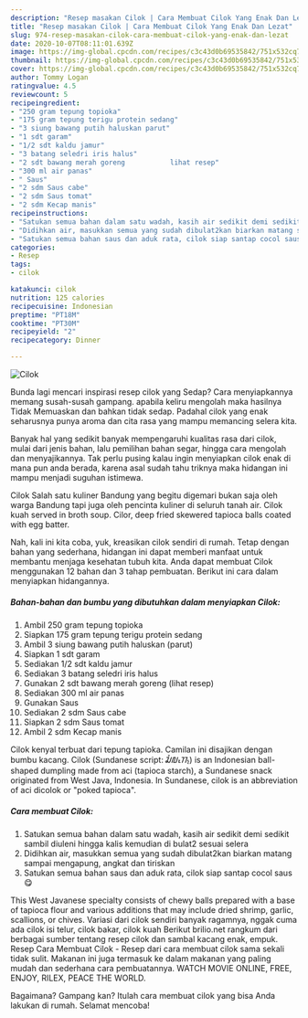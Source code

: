 ```yaml
---
description: "Resep masakan Cilok | Cara Membuat Cilok Yang Enak Dan Lezat"
title: "Resep masakan Cilok | Cara Membuat Cilok Yang Enak Dan Lezat"
slug: 974-resep-masakan-cilok-cara-membuat-cilok-yang-enak-dan-lezat
date: 2020-10-07T08:11:01.639Z
image: https://img-global.cpcdn.com/recipes/c3c43d0b69535842/751x532cq70/cilok-foto-resep-utama.jpg
thumbnail: https://img-global.cpcdn.com/recipes/c3c43d0b69535842/751x532cq70/cilok-foto-resep-utama.jpg
cover: https://img-global.cpcdn.com/recipes/c3c43d0b69535842/751x532cq70/cilok-foto-resep-utama.jpg
author: Tommy Logan
ratingvalue: 4.5
reviewcount: 5
recipeingredient:
- "250 gram tepung topioka"
- "175 gram tepung terigu protein sedang"
- "3 siung bawang putih haluskan parut"
- "1 sdt garam"
- "1/2 sdt kaldu jamur"
- "3 batang seledri iris halus"
- "2 sdt bawang merah goreng           lihat resep"
- "300 ml air panas"
- " Saus"
- "2 sdm Saus cabe"
- "2 sdm Saus tomat"
- "2 sdm Kecap manis"
recipeinstructions:
- "Satukan semua bahan dalam satu wadah, kasih air sedikit demi sedikit sambil diuleni hingga kalis kemudian di bulat2 sesuai selera"
- "Didihkan air, masukkan semua yang sudah dibulat2kan biarkan matang sampai mengapung, angkat dan tiriskan"
- "Satukan semua bahan saus dan aduk rata, cilok siap santap cocol saus😋"
categories:
- Resep
tags:
- cilok

katakunci: cilok 
nutrition: 125 calories
recipecuisine: Indonesian
preptime: "PT18M"
cooktime: "PT30M"
recipeyield: "2"
recipecategory: Dinner

---
```



![Cilok](https://img-global.cpcdn.com/recipes/c3c43d0b69535842/751x532cq70/cilok-foto-resep-utama.jpg)

Bunda lagi mencari inspirasi resep cilok yang Sedap? Cara menyiapkannya memang susah-susah gampang. apabila keliru mengolah maka hasilnya Tidak Memuaskan dan bahkan tidak sedap. Padahal cilok yang enak seharusnya punya aroma dan cita rasa yang mampu memancing selera kita.

Banyak hal yang sedikit banyak mempengaruhi kualitas rasa dari cilok, mulai dari jenis bahan, lalu pemilihan bahan segar, hingga cara mengolah dan menyajikannya. Tak perlu pusing kalau ingin menyiapkan cilok enak di mana pun anda berada, karena asal sudah tahu triknya maka hidangan ini mampu menjadi suguhan istimewa.

Cilok Salah satu kuliner Bandung yang begitu digemari bukan saja oleh warga Bandung tapi juga oleh pencinta kuliner di seluruh tanah air. Cilok kuah served in broth soup. Cilor, deep fried skewered tapioca balls coated with egg batter.


Nah, kali ini kita coba, yuk, kreasikan cilok sendiri di rumah. Tetap dengan bahan yang sederhana, hidangan ini dapat memberi manfaat untuk membantu menjaga kesehatan tubuh kita. Anda dapat membuat Cilok menggunakan 12 bahan dan 3 tahap pembuatan. Berikut ini cara dalam menyiapkan hidangannya.

<!--inarticleads1-->

##### Bahan-bahan dan bumbu yang dibutuhkan dalam menyiapkan Cilok:

1. Ambil 250 gram tepung topioka
1. Siapkan 175 gram tepung terigu protein sedang
1. Ambil 3 siung bawang putih haluskan (parut)
1. Siapkan 1 sdt garam
1. Sediakan 1/2 sdt kaldu jamur
1. Sediakan 3 batang seledri iris halus
1. Gunakan 2 sdt bawang merah goreng           (lihat resep)
1. Sediakan 300 ml air panas
1. Gunakan  Saus
1. Sediakan 2 sdm Saus cabe
1. Siapkan 2 sdm Saus tomat
1. Ambil 2 sdm Kecap manis


Cilok kenyal terbuat dari tepung tapioka. Camilan ini disajikan dengan bumbu kacang. Cilok (Sundanese script: ᮎᮤᮜᮧᮊ᮪) is an Indonesian ball-shaped dumpling made from aci (tapioca starch), a Sundanese snack originated from West Java, Indonesia. In Sundanese, cilok is an abbreviation of aci dicolok or &#34;poked tapioca&#34;. 

<!--inarticleads2-->

##### Cara membuat Cilok:

1. Satukan semua bahan dalam satu wadah, kasih air sedikit demi sedikit sambil diuleni hingga kalis kemudian di bulat2 sesuai selera
1. Didihkan air, masukkan semua yang sudah dibulat2kan biarkan matang sampai mengapung, angkat dan tiriskan
1. Satukan semua bahan saus dan aduk rata, cilok siap santap cocol saus😋


This West Javanese specialty consists of chewy balls prepared with a base of tapioca flour and various additions that may include dried shrimp, garlic, scallions, or chives. Variasi dari cilok sendiri banyak ragamnya, nggak cuma ada cilok isi telur, cilok bakar, cilok kuah Berikut brilio.net rangkum dari berbagai sumber tentang resep cilok dan sambal kacang enak, empuk. Resep Cara Membuat Cilok - Resep dari cara membuat cilok sama sekali tidak sulit. Makanan ini juga termasuk ke dalam makanan yang paling mudah dan sederhana cara pembuatannya. WATCH MOVIE ONLINE, FREE, ENJOY, RILEX, PEACE THE WORLD. 

Bagaimana? Gampang kan? Itulah cara membuat cilok yang bisa Anda lakukan di rumah. Selamat mencoba!
